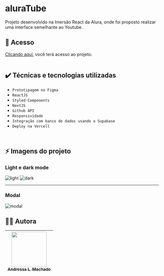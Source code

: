 # aluraTube
Projeto desenvolvido na Imersão React da Alura, onde foi proposto realizar uma interface semelhante ao Youtube.

## 📁 Acesso
[Clicando aqui](https://aluratube-dun.vercel.app/), você terá acesso ao projeto.
<br><br>

## ✔️ Técnicas e tecnologias utilizadas

- ``Prototipagem no Figma``
- ``ReactJS``
- ``Styled-Components``
- ``NextJS``
- ``Github API``
- ``Responsividade``
- ``Integração com banco de dados usando o Supabase``
- ``Deploy na Vercell``

<br>

## ⚡ Imagens do projeto
### Light e dark mode
![light](https://user-images.githubusercontent.com/31052821/206018674-e582fc0c-0d8d-4efc-be55-f7698fd73256.png)
![dark](https://user-images.githubusercontent.com/31052821/206018767-1ec2ebdc-682e-405a-87f1-fc92362d1fa2.png)

---
### Modal

![modal](https://user-images.githubusercontent.com/31052821/206018827-07461a0e-9cbe-485f-a3de-7c715e18d213.png)

## 👩‍💻 Autora

| [<img src="https://avatars.githubusercontent.com/u/31052821?v=4" width=115><br><sub>Andressa L. Machado</sub>](https://github.com/andressalmachado) |  
| :---: |



